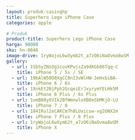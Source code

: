 ```yaml
---
layout: produk-casinghp
title: Superhero Lego iPhone Case
categories: apple

# Produk
product-title: Superhero Lego iPhone Case
harga: 90000
sku: hn-0846
image-drive: 1ryWajoL6wXymb2t_a7zO6iNaOvma8wSM
gallery:
  - url: 1SbSyZNsOg1covKPwjsZa9dKGb06Tqq-C
    title: iPhone 5 / 5s / SE
  - url: 19bAlW50O8XgCC8nI3vWlHW-3eHxbiBA-
    title: iPhone 6 / 6s
  - url: 1XnkEt2NjPph2GcqeiErJxyrymYELHk5M
    title: iPhone 6 Plus / 6s Plus
  - url: 1umB08yXVIk2BfWmnwloXBOeSbMKjO-LU
    title: iPhone 7 / 8
  - url: 184IRul2eCAKCm7h8LUaicuw-vg2GNX2m
    title: iPhone 7 Plus / 8 Plus
  - url: 1ryWajoL6wXymb2t_a7zO6iNaOvma8wSM
    title: iPhone X
---
```

